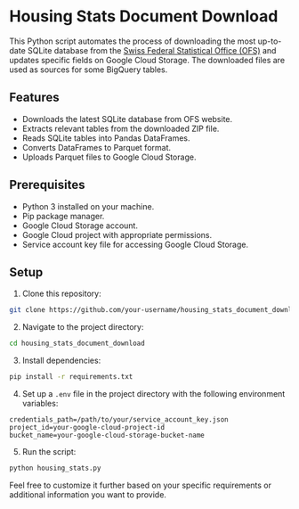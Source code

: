 # Housing Stats Document Download

This Python script automates the process of downloading the most up-to-date SQLite database from the [Swiss Federal Statistical Office (OFS)](https://www.housing-stat.ch/fr/madd/public.htm) and updates specific fields on Google Cloud Storage. The downloaded files are used as sources for some BigQuery tables.

## Features

- Downloads the latest SQLite database from OFS website.
- Extracts relevant tables from the downloaded ZIP file.
- Reads SQLite tables into Pandas DataFrames.
- Converts DataFrames to Parquet format.
- Uploads Parquet files to Google Cloud Storage.

## Prerequisites

- Python 3 installed on your machine.
- Pip package manager.
- Google Cloud Storage account.
- Google Cloud project with appropriate permissions.
- Service account key file for accessing Google Cloud Storage.

## Setup

1. Clone this repository:

```bash
git clone https://github.com/your-username/housing_stats_document_download.git
```

2. Navigate to the project directory:

```bash
cd housing_stats_document_download
```

3. Install dependencies:
```bash
pip install -r requirements.txt
```

4. Set up a `.env` file in the project directory with the following environment variables:
```plaintext
credentials_path=/path/to/your/service_account_key.json
project_id=your-google-cloud-project-id
bucket_name=your-google-cloud-storage-bucket-name
```

5. Run the script:
```bash
python housing_stats.py
```

Feel free to customize it further based on your specific requirements or additional information you want to provide.
